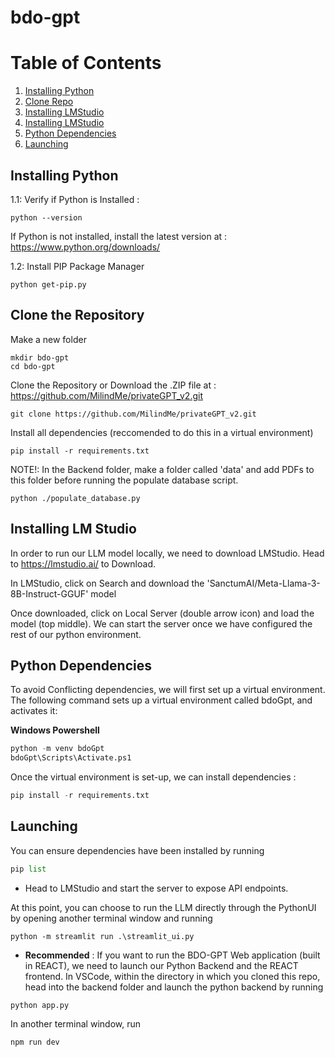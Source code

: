 # bdo-gpt

# Table of Contents
1. [Installing Python](#python)
2. [Clone Repo](#repo)
2. [Installing LMStudio](#llm)
2. [Installing LMStudio](#llm)
3. [Python Dependencies](#pip)
4. [Launching](#running)


## Installing Python
1.1: Verify if Python is Installed : 
```
python --version
```
If Python is not installed, install the latest version at : https://www.python.org/downloads/

1.2: Install PIP Package Manager
```
python get-pip.py
```
## Clone the Repository
Make a new folder
```
mkdir bdo-gpt
cd bdo-gpt
```

Clone the Repository or Download the .ZIP file at : https://github.com/MilindMe/privateGPT_v2.git

```
git clone https://github.com/MilindMe/privateGPT_v2.git
```
Install all dependencies (reccomended to do this in a virtual environment) 

```
pip install -r requirements.txt
```

NOTE!: In the Backend folder, make a folder called 'data' and add PDFs to this folder before running the populate database script.

```
python ./populate_database.py
```

## Installing LM Studio
In order to run our LLM model locally, we need to download LMStudio. Head to https://lmstudio.ai/ to Download.

In LMStudio, click on Search and download the 'SanctumAI/Meta-Llama-3-8B-Instruct-GGUF' model


Once downloaded, click on Local Server (double arrow icon) and load the model (top middle). We can start the server once we have configured the rest of our python environment.

## Python Dependencies
To avoid Conflicting dependencies, we will first set up a virtual environment. The following command sets up a virtual environment called bdoGpt, and activates it:

**Windows Powershell**
```python
python -m venv bdoGpt
bdoGpt\Scripts\Activate.ps1
```

Once the virtual environment is set-up, we can install dependencies :
```python
pip install -r requirements.txt
```

## Launching
You can ensure dependencies have been installed by running
```python
pip list
```
* Head to LMStudio and start the server to expose API endpoints. 

At this point, you can choose to run the LLM directly through the PythonUI by opening another terminal window and running 
```
python -m streamlit run .\streamlit_ui.py
```

* **Recommended** : 
If you want to run the BDO-GPT Web application (built in REACT), we need to launch our Python Backend and the REACT frontend.
In VSCode, within the directory in which you cloned this repo, head into the backend folder and launch the python backend by running

```
python app.py
```
In another terminal window, run

```
npm run dev
```

    

